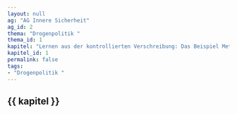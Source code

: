 ```yaml
---
layout: null
ag: "AG Innere Sicherheit"
ag_id: 2
thema: "Drogenpolitik "
thema_id: 1
kapitel: "Lernen aus der kontrollierten Verschreibung: Das Beispiel Methylphenidat (Ritalin, Medikinet)"
kapitel_id: 1
permalink: false
tags:
- "Drogenpolitik "
---
```


## {{ kapitel }}
